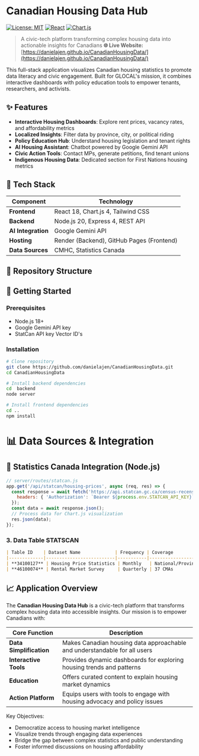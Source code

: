 # Canadian Housing Data Hub

[![License: MIT](https://img.shields.io/badge/License-MIT-yellow.svg)](https://opensource.org/licenses/MIT)
[![React](https://img.shields.io/badge/React-18.2-blue)](https://react.dev/)
[![Chart.js](https://img.shields.io/badge/Chart.js-4.4-green)](https://www.chartjs.org/)

> A civic-tech platform transforming complex housing data into actionable insights for Canadians
**🌐 Live Website:** [https://danielajen.github.io/CanadianHousingData/](https://danielajen.github.io/CanadianHousingData/)
> 
This full-stack application visualizes Canadian housing statistics to promote data literacy and civic engagement. Built for GLOCAL's mission, it combines interactive dashboards with policy education tools to empower tenants, researchers, and activists.



## ✨ Features
- **Interactive Housing Dashboards**: Explore rent prices, vacancy rates, and affordability metrics
- **Localized Insights**: Filter data by province, city, or political riding
- **Policy Education Hub**: Understand housing legislation and tenant rights
- **AI Housing Assistant**: Chatbot powered by Google Gemini API
- **Civic Action Tools**: Contact MPs, generate petitions, find tenant unions
- **Indigenous Housing Data**: Dedicated section for First Nations housing metrics

## 🧰 Tech Stack
| Component              | Technology                          |
|------------------------|-------------------------------------|
| **Frontend**           | React 18, Chart.js 4, Tailwind CSS  |
| **Backend**            | Node.js 20, Express 4, REST API     |
| **AI Integration**     | Google Gemini API                   |
| **Hosting**            | Render (Backend), GitHub Pages (Frontend) |
| **Data Sources**       | CMHC, Statistics Canada |

## 📂 Repository Structure


## 🚀 Getting Started

### Prerequisites
- Node.js 18+
- Google Gemini API key
- StatCan API key Vector ID's

### Installation
```bash
# Clone repository
git clone https://github.com/danielajen/CanadianHousingData.git
cd CanadianHousingData

# Install backend dependencies
cd  backend
node server

# Install frontend dependencies
cd ..
npm install

```

# 📊 Data Sources & Integration

## 🏢 Statistics Canada Integration (Node.js)

```javascript
// server/routes/statcan.js
app.get('/api/statcan/housing-prices', async (req, res) => {
  const response = await fetch('https://api.statcan.gc.ca/census-recensement/profile/sdmx/rest/data/34100127', {
    headers: { 'Authorization': `Bearer ${process.env.STATCAN_API_KEY}` }
  });
  const data = await response.json();
  // Process data for Chart.js visualization
  res.json(data);
});
```

### 3. Data Table STATSCAN

```markdown
| Table ID    | Dataset Name             | Frequency | Coverage           | Key Metrics                 |
|-------------|--------------------------|-----------|--------------------|-----------------------------|
| **34100127** | Housing Price Statistics | Monthly   | National/Provincial | Price indices, YoY changes  |
| **46100074** | Rental Market Survey     | Quarterly | 37 CMAs            | Average rent, vacancy rates |
```

## 📈 Application Overview

The **Canadian Housing Data Hub** is a civic-tech platform that transforms complex housing data into accessible insights. Our mission is to empower Canadians with:

| Core Function         | Description                                                                 |
|-----------------------|-----------------------------------------------------------------------------|
| **Data Simplification** | Makes Canadian housing data approachable and understandable for all users  |
| **Interactive Tools** | Provides dynamic dashboards for exploring housing trends and patterns       |
| **Education**         | Offers curated content to explain housing market dynamics                   |
| **Action Platform**   | Equips users with tools to engage with housing advocacy and policy issues   |

Key Objectives:
- Democratize access to housing market intelligence
- Visualize trends through engaging data experiences
- Bridge the gap between complex statistics and public understanding
- Foster informed discussions on housing affordability
